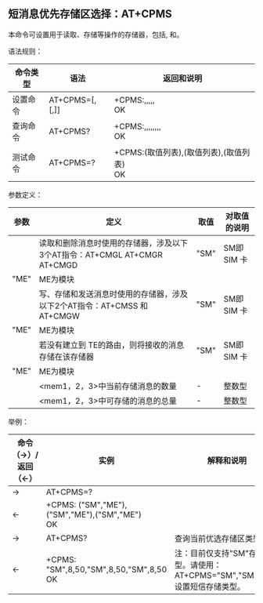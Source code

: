 ## 短消息优先存储区选择：AT+CPMS

本命令可设置用于读取、存储等操作的存储器，包括<mem1>, <mem2>和<mem3>。

语法规则：

| 命令类型 | 语法                             | 返回和说明                                                   |
| -------- | -------------------------------- | ------------------------------------------------------------ |
| 设置命令 | AT+CPMS=<mem1>[,<mem2>[,<mem3>]] | +CPMS:<used1>,<total1>,<used2>,<total2>,<used3>,<total3> <br>OK |
| 查询命令 | AT+CPMS?                         | +CPMS:<mem1>,<used1>,<total1>,<mem2>,<used2>,<total2>,<mem3>,<used3>,<total3> <br>OK |
| 测试命令 | AT+CPMS=?                        | +CPMS:(<mem1>取值列表),(<mem2>取值列表),(<mem3>取值列表) <br>OK |

 

参数定义：

| 参数                     | 定义                                                         | 取值 | 对取值的说明 |
| ------------------------ | ------------------------------------------------------------ | ---- | ------------ |
| <mem1>                   | 读取和删除消息时使用的存储器，涉及以下3个AT指令：AT+CMGL AT+CMGR AT+CMGD | "SM" | SM即SIM 卡   |
| "ME"                     | ME为模块                                                     |      |              |
| <mem2>                   | 写、存储和发送消息时使用的存储器，涉及以下2个AT指令：AT+CMSS 和AT+CMGW | "SM" | SM即SIM 卡   |
| "ME"                     | ME为模块                                                     |      |              |
| <mem3>                   | 若没有建立到 TE的路由，则将接收的消息存储在该存储器          | "SM" | SM即SIM 卡   |
| "ME"                     | ME为模块                                                     |      |              |
| <used1><used2><used3>    | <mem1，2，3>中当前存储消息的数量                             | -    | 整数型       |
| <total1><total2><total3> | <mem1，2，3>中可存储的消息的总量                             | -    | 整数型       |

 

举例：

| 命令（→）/  返回（←） | 实例                                              | 解释和说明                                                   |
| --------------------- | ------------------------------------------------- | ------------------------------------------------------------ |
| →                     | AT+CPMS=?                                         |                                                              |
| ←                     | +CPMS: ("SM","ME"),("SM","ME"),("SM","ME") <br>OK |                                                              |
| →                     | AT+CPMS?                                          | 查询当前优选存储区类型                                       |
| ←                     | +CPMS: "SM",8,50,"SM",8,50,"SM",8,50 <br>OK       | 注：目前仅支持"SM"存储类型。请使用：AT+CPMS="SM","SM","SM" 设置短信存储类型。 |
